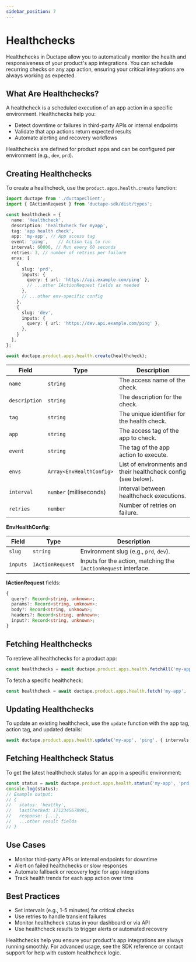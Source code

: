 ```yaml
---
sidebar_position: 7
---
```


# Healthchecks

Healthchecks in Ductape allow you to automatically monitor the health and responsiveness of your product's app integrations. You can schedule recurring checks on any app action, ensuring your critical integrations are always working as expected.

## What Are Healthchecks?

A healthcheck is a scheduled execution of an app action in a specific environment. Healthchecks help you:
- Detect downtime or failures in third-party APIs or internal endpoints
- Validate that app actions return expected results
- Automate alerting and recovery workflows

Healthchecks are defined for product apps and can be configured per environment (e.g., `dev`, `prd`).

## Creating Healthchecks

To create a healthcheck, use the `product.apps.health.create` function:

```typescript
import ductape from './ductapeClient';
import { IActionRequest } from 'ductape-sdk/dist/types';

const healthcheck = {
  name: 'Healthcheck',
  description: 'healthcheck for myapp',
  tag: 'app health check',
  app: 'my-app', // App access tag
  event: 'ping',    // Action tag to run
  interval: 60000, // Run every 60 seconds
  retries: 3, // number of retries per failure
  envs: [
    {
      slug: 'prd',
      inputs: {
        query: { url: 'https://api.example.com/ping' },
        // ...other IActionRequest fields as needed
      },
      // ...other env-specific config
    },
    {
      slug: 'dev',
      inputs: {
        query: { url: 'https://dev.api.example.com/ping' },
      },
    }
  ],
};

await ductape.product.apps.health.create(healthcheck);
```

| Field        | Type                        | Description                                                                 |
|--------------|-----------------------------|-----------------------------------------------------------------------------|
| `name`    | `string`                    | The access name of the check.                                         |
| `description`    | `string`                    | The description for the check.                                         |
| `tag`    | `string`                    | The unique identifier for the health check.                                         |
| `app`    | `string`                    | The access tag of the app to check.                                         |
| `event`     | `string`                    | The tag of the app action to execute.                                       |
| `envs`       | `Array<EnvHealthConfig>`    | List of environments and their healthcheck config (see below).              |
| `interval`  | `number` (milliseconds)     | Interval between healthcheck executions.                                    |
| `retries`    | `number`                    | Number of retries on failure.                                               |

**EnvHealthConfig**:

| Field     | Type            | Description                                                      |
|-----------|-----------------|------------------------------------------------------------------|
| `slug`    | `string`        | Environment slug (e.g., `prd`, `dev`).                           |
| `inputs`  | `IActionRequest`| Inputs for the action, matching the `IActionRequest` interface.   |

**IActionRequest** fields:
```typescript
{
  query?: Record<string, unknown>;
  params?: Record<string, unknown>;
  body?: Record<string, unknown>;
  headers?: Record<string, unknown>;
  input?: Record<string, unknown>;
}
```

## Fetching Healthchecks

To retrieve all healthchecks for a product app:

```typescript
const healthchecks = await ductape.product.apps.health.fetchAll('my-app');
```

To fetch a specific healthcheck:

```typescript
const healthcheck = await ductape.product.apps.health.fetch('my-app', 'ping');
```

## Updating Healthchecks

To update an existing healthcheck, use the `update` function with the app tag, action tag, and updated details:

```typescript
await ductape.product.apps.health.update('my-app', 'ping', { intervals: 120000 });
```

## Fetching Healthcheck Status

To get the latest healthcheck status for an app in a specific environment:

```typescript
const status = await ductape.product.apps.health.status('my-app', 'prd');
console.log(status);
// Example output:
// {
//   status: 'healthy',
//   lastChecked: 1712345678901,
//   response: {...},
//   ...other result fields
// }
```

## Use Cases
- Monitor third-party APIs or internal endpoints for downtime
- Alert on failed healthchecks or slow responses
- Automate fallback or recovery logic for app integrations
- Track health trends for each app action over time

## Best Practices
- Set intervals (e.g., 1-5 minutes) for critical checks
- Use retries to handle transient failures
- Monitor healthcheck status in your dashboard or via API
- Use healthcheck results to trigger alerts or automated recovery

Healthchecks help you ensure your product's app integrations are always running smoothly. For advanced usage, see the SDK reference or contact support for help with custom healthcheck logic. 